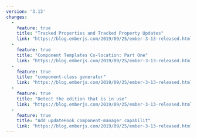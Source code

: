 ```yaml
---
version: '3.13'
changes:
  -
    feature: true
    title: "Tracked Properties and Tracked Property Updates"
    link: "https://blog.emberjs.com/2019/09/25/ember-3-13-released.html"
  -
    feature: true
    title: "Component Templates Co-location: Part One"
    link: "https://blog.emberjs.com/2019/09/25/ember-3-13-released.html"
  -
    feature: true
    title: "component-class generator"
    link: "https://blog.emberjs.com/2019/09/25/ember-3-13-released.html"
  -
    feature: true
    title: "Detect the edition that is in use"
    link: "https://blog.emberjs.com/2019/09/25/ember-3-13-released.html"
  -
    feature: true
    title: "Add updateHook component-manager capabilit"
    link: "https://blog.emberjs.com/2019/09/25/ember-3-13-released.html"
---
```

